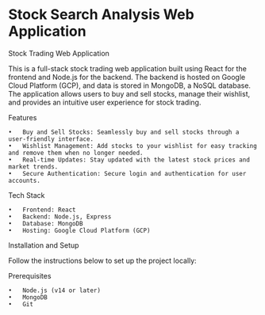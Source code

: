 # Stock Search Analysis Web Application
Stock Trading Web Application

This is a full-stack stock trading web application built using React for the frontend and Node.js for the backend. The backend is hosted on Google Cloud Platform (GCP), and data is stored in MongoDB, a NoSQL database. The application allows users to buy and sell stocks, manage their wishlist, and provides an intuitive user experience for stock trading.

Features

	•	Buy and Sell Stocks: Seamlessly buy and sell stocks through a user-friendly interface.
	•	Wishlist Management: Add stocks to your wishlist for easy tracking and remove them when no longer needed.
	•	Real-time Updates: Stay updated with the latest stock prices and market trends.
	•	Secure Authentication: Secure login and authentication for user accounts.

Tech Stack

	•	Frontend: React
	•	Backend: Node.js, Express
	•	Database: MongoDB
	•	Hosting: Google Cloud Platform (GCP)

Installation and Setup

Follow the instructions below to set up the project locally:

Prerequisites

	•	Node.js (v14 or later)
	•	MongoDB
	•	Git
